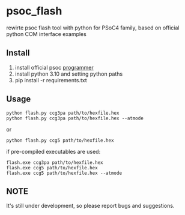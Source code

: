 # psoc_flash
rewirte psoc flash tool with python for PSoC4 family, based on official python COM interface examples


## Install

1. install official psoc [programmer](https://www.dropbox.com/s/rls5xz9d9bv63cr/PSoCProgrammerSetup_3.29.1_b4659_0.exe?dl=0)
2. install python 3.10 and setting python paths
3. pip install -r requirements.txt

## Usage

```
python flash.py ccg3pa path/to/hexfile.hex
python flash.py ccg3pa path/to/hexfile.hex --atmode
```

or

```
python flash.py ccg5 path/to/hexfile.hex
```

if pre-compiled executables are used:

```
flash.exe ccg3pa path/to/hexfile.hex
flash.exe ccg5 path/to/hexfile.hex
flash.exe ccg5 path/to/hexfile.hex --atmode
```

## NOTE

It's still under development, so please report bugs and suggestions.
